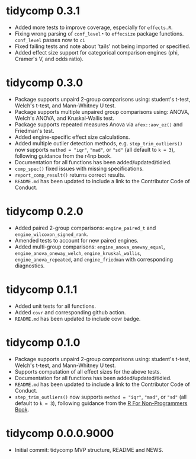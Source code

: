 # tidycomp 0.3.1

* Added more tests to improve coverage, especially for `effects.R`.
* Fixing wrong parsing of `conf_level`◔ to `effecsize` package functions. `conf_level` passes now to `ci`
* Fixed failing tests and note about 'tails' not being imported or specified.
* Added effect size support for categorical comparison engines (phi, Cramer's V, and odds ratio).

# tidycomp 0.3.0

* Package supports unpaird 2-group comparisons using: student's t-test, Welch's t-test, and Mann-Whitney U test.
* Package supports multiple unpaired group comparisons using: ANOVA, Welch's ANOVA, and Kruskal-Wallis test.
* Package supports repeated measures Anova via `afex::aov_ez()` and Friedman's test.
* Added engine-specific effect size calculations.
* Added multiple outlier detection methods, e.g. `step_trim_outliers()` now supports `method = "iqr"`, `"mad"`, or `"sd"` (all default to `k = 3`), following guidance from the r4np book.
* Documentation for all functions has been added/updated/tidied.
* `comp_spec()` fixed issues with missing specifications.
* `report_comp_result()` returns correct results.
* `README.md` has been updated to include a link to the Contributor Code of Conduct.

# tidycomp 0.2.0

* Added paired 2-group comparisons: `engine_paired_t` and `engine_wilcoxon_signed_rank`.
* Amended tests to account for new paired engines.
* Added multi-group comparisons: `engine_anova_oneway_equal`,
  `engine_anova_oneway_welch`, `engine_kruskal_wallis`,
  `engine_anova_repeated`, and `engine_friedman` with corresponding diagnostics.

# tidycomp 0.1.1

* Added unit tests for all functions.
* Added `covr` and corresponding github action.
* `README.md` has been updated to include covr badge.

# tidycomp 0.1.0

* Package supports unpaird 2-group comparisons using: student's t-test,
  Welch's t-test, and Mann-Whitney U test.
* Supports computation of all effect sizes for the above tests.
* Documentation for all functions has been added/updated/tidied.
* `README.md` has been updated to include a link to the Contributor Code of Conduct.
* `step_trim_outliers()` now supports `method = "iqr"`, `"mad"`, or `"sd"`
  (all default to `k = 3`), following guidance from the [R For Non-Programmers Book](https://r4np.com).

# tidycomp 0.0.0.9000

* Initial commit: tidycomp MVP structure, README and NEWS.
